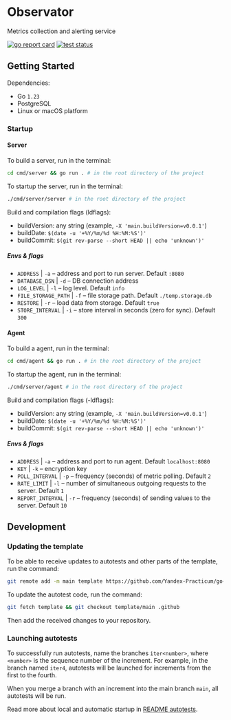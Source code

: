 # Observator

Metrics collection and alerting service

[![go report card](https://goreportcard.com/badge/github.com/srg-bnd/observator?style=flat-square)](https://goreportcard.com/report/github.com/srg-bnd/observator)
[![test status](https://github.com/srg-bnd/observator/workflows/autotests/badge.svg?branch=main "test status")](https://github.com/srg-bnd/observator/actions)

## Getting Started

Dependencies:

* Go `1.23`
* PostgreSQL
* Linux or macOS platform

### Startup

#### Server

To build a server, run in the terminal:

```bash
cd cmd/server && go run . # in the root directory of the project
```

To startup the server, run in the terminal:

```bash
./cmd/server/server # in the root directory of the project
```

Build and compilation flags (ldflags):

- buildVersion: any string (example, `-X 'main.buildVersion=v0.0.1'`)
- buildDate: `$(date -u '+%Y/%m/%d %H:%M:%S')'`
- buildCommit: `$(git rev-parse --short HEAD || echo 'unknown')'`

##### Envs & flags

* `ADDRESS` | `-a` – address and port to run server. Default `:8080`
* `DATABASE_DSN` | `-d` – DB connection address
* `LOG_LEVEL` | `-l` – log level. Default `info`
* `FILE_STORAGE_PATH` | `-f` – file storage path. Default `./temp.storage.db`
* `RESTORE` | `-r` – load data from storage. Default `true`
* `STORE_INTERVAL` | `-i` – store interval in seconds (zero for sync). Default `300`

#### Agent

To build a agent, run in the terminal:

```bash
cd cmd/agent && go run . # in the root directory of the project
```

To startup the agent, run in the terminal:

```bash
./cmd/server/agent # in the root directory of the project
```

Build and compilation flags (-ldflags):

- buildVersion: any string (example, `-X 'main.buildVersion=v0.0.1'`)
- buildDate: `$(date -u '+%Y/%m/%d %H:%M:%S')'`
- buildCommit: `$(git rev-parse --short HEAD || echo 'unknown')'`

##### Envs & flags

* `ADDRESS` | `-a` – address and port to run agent. Default `localhost:8080`
* `KEY` | `-k` – encryption key
* `POLL_INTERVAL` | `-p` – frequency (seconds) of metric polling. Default `2`
* `RATE_LIMIT` | `-l` – number of simultaneous outgoing requests to the server. Default `1`
* `REPORT_INTERVAL` | `-r` – frequency (seconds) of sending values to the server. Default `10`

## Development

### Updating the template

To be able to receive updates to autotests and other parts of the template, run the command:

```bash
git remote add -m main template https://github.com/Yandex-Practicum/go-musthave-metrics-tpl.git
```

To update the autotest code, run the command:

```bash
git fetch template && git checkout template/main .github
```

Then add the received changes to your repository.

### Launching autotests

To successfully run autotests, name the branches `iter<number>`, where `<number>` is the sequence number of the increment. For example, in the branch named `iter4`, autotests will be launched for increments from the first to the fourth.

When you merge a branch with an increment into the main branch `main`, all autotests will be run.

Read more about local and automatic startup in [README autotests](https://github.com/Yandex-Practicum/go-autotests).
